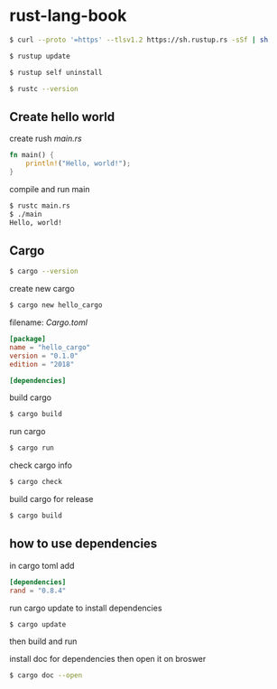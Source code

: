 # rust-lang-book

```bash
$ curl --proto '=https' --tlsv1.2 https://sh.rustup.rs -sSf | sh
```

```bash
$ rustup update
```

```bash
$ rustup self uninstall
```

```bash
$ rustc --version
```

## Create hello world

create rush _main.rs_
```rust
fn main() {
    println!("Hello, world!");
}
```

compile and run main
```bash
$ rustc main.rs
$ ./main
Hello, world!
```

## Cargo

```bash
$ cargo --version
```

create new cargo
```bash
$ cargo new hello_cargo
```

filename: _Cargo.toml_
```toml
[package]
name = "hello_cargo"
version = "0.1.0"
edition = "2018"

[dependencies]
```

build cargo
```bash
$ cargo build
```

run cargo
```bash
$ cargo run
```

check cargo info
```bash
$ cargo check
```

build cargo for release
```bash
$ cargo build
```

## how to use dependencies
in cargo toml add
```toml
[dependencies]
rand = "0.8.4"
```

run cargo update to install dependencies
```bash
$ cargo update
```

then build and run 

install doc for dependencies
then open it on broswer
```bash
$ cargo doc --open
```
